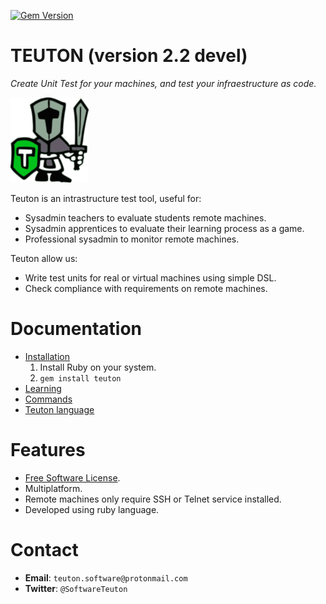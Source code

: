 
[![Gem Version](https://badge.fury.io/rb/teuton.svg)](https://badge.fury.io/rb/teuton)

# TEUTON (version 2.2 devel)

_Create Unit Test for your machines, and
test your infraestructure as code._

![logo](./docs/images/logo.png)

Teuton is an intrastructure test tool, useful for:
* Sysadmin teachers to evaluate students remote machines.
* Sysadmin apprentices to evaluate their learning process as a game.
* Professional sysadmin to monitor remote machines.

Teuton allow us:
* Write test units for real or virtual machines using simple DSL.
* Check compliance with requirements on remote machines.

# Documentation

* [Installation](https://github.com/teuton-software/teuton/tree/devel/docs/install/README.md)
    1. Install Ruby on your system.
    1. `gem install teuton`
* [Learning](https://github.com/teuton-software/teuton/tree/devel/docs/learn/README.md)
* [Commands](https://github.com/teuton-software/teuton/tree/devel/docs/commands/README.md)
* [Teuton language](https://github.com/teuton-software/teuton/tree/devel/docs/dsl/README.md)

# Features

* [Free Software License](https://github.com/teuton-software/teuton/tree/devel/LICENSE).
* Multiplatform.
* Remote machines only require SSH or Telnet service installed.
* Developed using ruby language.

# Contact

* **Email**: `teuton.software@protonmail.com`
* **Twitter**: `@SoftwareTeuton`
